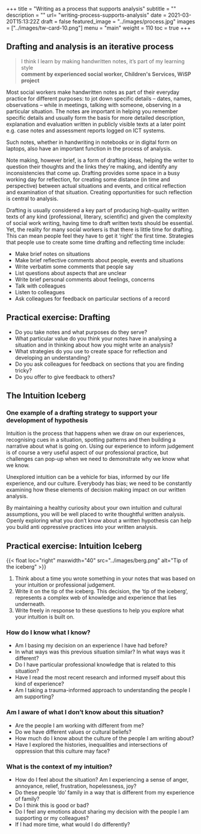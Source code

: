 +++
title = "Writing as a process that supports analysis"
subtitle = ""
description = ""
url= "writing-process-supports-analysis"
date = 2021-03-20T15:13:22Z
draft = false
featured_image = "../images/process.jpg"
images = ["../images/tw-card-10.png"]
menu = "main"
weight = 110
toc = true
+++
## Drafting and analysis is an iterative process

> I think I learn by making handwritten notes, it’s part of my learning style  
**comment by experienced social worker, Children's Services, WiSP project**

Most social workers make handwritten notes as part of their everyday practice for different purposes: to jot down specific details – dates, names, observations – while in meetings, talking with someone, observing in a particular situation. The notes are important in helping you remember specific details and usually form the basis for more detailed description, explanation and evaluation written in publicly visible texts at a later point e.g. case notes and assessment reports logged on ICT systems.

Such notes, whether in handwriting in notebooks or in digital form on laptops, also have an important function in the process of analysis.

Note making, however brief, is a form of drafting ideas, helping the writer to question their thoughts and the links they're making, and identify any inconsistencies that come up. Drafting provides some space in a busy working day for reflection, for creating some distance (in time and perspective) between actual situations and events, and critical reflection and examination of that situation. Creating opportunities for such reflection is central to analysis.

Drafting is usually considered a key part of producing high-quality written texts of any kind (professional, literary, scientific) and given the complexity of social work writing, having time to draft written texts should be essential. Yet, the reality for many social workers is that there is little time for drafting. This can mean people feel they have to get it ‘right’ the first time. Strategies that people use to create some time drafting and reflecting time include:

* Make brief notes on situations
* Make brief reflective comments about people, events and situations
* Write verbatim some comments that people say
* List questions about aspects that are unclear
* Write brief personal comments about feelings, concerns
* Talk with colleagues
* Listen to colleagues
* Ask colleagues for feedback on particular sections of a record

## Practical exercise: Drafting

* Do you take notes and what purposes do they serve?
* What particular value do you think your notes have in analysing a situation and in thinking about how you might write an analysis?
* What strategies do you use to create space for reflection and developing an understanding?
* Do you ask colleagues for feedback on sections that you are finding tricky?
* Do you offer to give feedback to others?

## The Intuition Iceberg

### One example of a drafting strategy to support your development of hypothesis

Intuition is the process that happens when we draw on our experiences, recognising cues in a situation, spotting patterns and then building a narrative about what is going on. Using our experience to inform judgement is of course a very useful aspect of our professional practice, but challenges can pop-up when we need to demonstrate why we know what we know.

Unexplored intuition can be a vehicle for bias, informed by our life experience, and our culture. Everybody has bias; we need to be constantly examining how these elements of decision making impact on our written analysis.

By maintaining a healthy curiosity about your own intuition and cultural assumptions, you will be well placed to write thoughtful written analysis. Openly exploring what you don’t know about a written hypothesis can help you build anti oppressive practices into your written analysis.

## Practical exercise: Intuition Iceberg

{{< float loc="right" maxwidth="40" src="../images/berg.png" alt="Tip of the iceberg" >}}

1. Think about a time you wrote something in your notes that was based on your intuition or professional judgement.
2. Write it on the tip of the iceberg. This decision, the ‘tip of the iceberg’, represents a complex web of knowledge and experience that lies underneath.
3. Write freely in response to these questions to help you explore what your intuition is built on.

### How do I know what I know?

* Am I basing my decision on an experience I have had before?  
* In what ways was this previous situation similar? In what ways was it different?
* Do I have particular professional knowledge that is related to this situation?  
* Have I read the most recent research and informed myself about this kind of experience?
* Am I taking a trauma-informed approach to understanding the people I am supporting?

### Am I aware of what I don’t know about this situation?

* Are the people I am working with different from me?
* Do we have different values or cultural beliefs?
* How much do I know about the culture of the people I am writing about?
* Have I explored the histories, inequalities and intersections of oppression that this culture may face?

### What is the context of my intuition?

* How do I feel about the situation? Am I experiencing a sense of anger, annoyance, relief, frustration, hopelessness, joy?
* Do these people ‘do’ family in a way that is different from my experience of family?
* Do I think this is good or bad?
* Do I feel any emotions about sharing my decision with the people I am supporting or my colleagues?
* If I had more time, what would I do differently?

